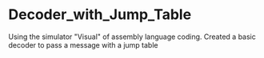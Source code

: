 # Decoder_with_Jump_Table
Using the simulator "Visual" of assembly language coding.  Created a basic decoder to pass a message with a jump table
